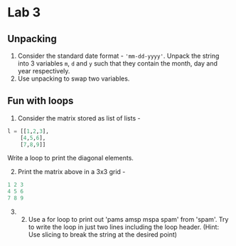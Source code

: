 # Lab 3


## Unpacking
1. Consider the standard date format - `'mm-dd-yyyy'`. Unpack the string into 3 variables `m`, `d` and `y` such that they contain the month, day and year respectively.
2. Use unpacking to swap two variables.

## Fun with loops
1. Consider the matrix stored as list of lists -
```python
l = [[1,2,3],
    [4,5,6],
    [7,8,9]]
```
Write a loop to print the diagonal elements.

2. Print the matrix above in a 3x3 grid -
```python
1 2 3
4 5 6
7 8 9
```
3. 2. Use a for loop to print out 'pams amsp mspa spam' from 'spam'. Try to write the loop in just two lines including the loop header. (Hint: Use slicing to break the string at the desired point)
